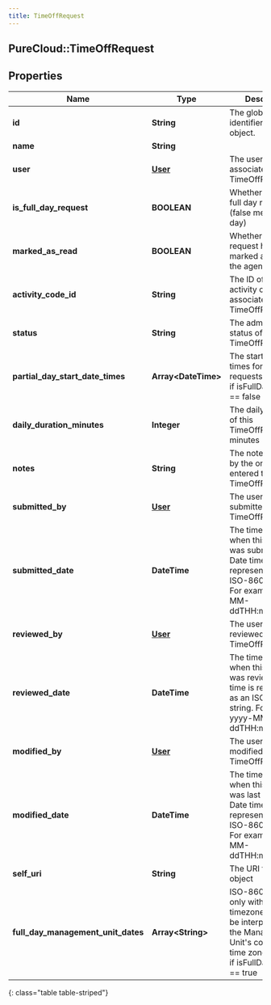 ```yaml
---
title: TimeOffRequest
---
```

## PureCloud::TimeOffRequest

## Properties

|Name | Type | Description | Notes|
|------------ | ------------- | ------------- | -------------|
| **id** | **String** | The globally unique identifier for the object. | [optional] |
| **name** | **String** |  | [optional] |
| **user** | [**User**](User.html) | The user associated with this TimeOffRequest | |
| **is_full_day_request** | **BOOLEAN** | Whether this is a full day request (false means partial day) | |
| **marked_as_read** | **BOOLEAN** | Whether this request has been marked as read by the agent | |
| **activity_code_id** | **String** | The ID of the activity code associated with this TimeOffRequest | |
| **status** | **String** | The administrative status of this TimeOffRequest | |
| **partial_day_start_date_times** | **Array&lt;DateTime&gt;** | The start date-times for partial day requests.  Required if isFullDayRequest == false | [optional] |
| **daily_duration_minutes** | **Integer** | The daily duration of this TimeOffRequest in minutes | |
| **notes** | **String** | The notes as input by the one who entered the TimeOffRequest | [optional] |
| **submitted_by** | [**User**](User.html) | The user who submitted this TimeOffRequest | [optional] |
| **submitted_date** | **DateTime** | The timestamp when this request was submitted. Date time is represented as an ISO-8601 string. For example: yyyy-MM-ddTHH:mm:ss.SSSZ | [optional] |
| **reviewed_by** | [**User**](User.html) | The user who reviewed this TimeOffRequest | [optional] |
| **reviewed_date** | **DateTime** | The timestamp when this request was reviewed. Date time is represented as an ISO-8601 string. For example: yyyy-MM-ddTHH:mm:ss.SSSZ | [optional] |
| **modified_by** | [**User**](User.html) | The user who last modified this TimeOffRequest | [optional] |
| **modified_date** | **DateTime** | The timestamp when this request was last modified. Date time is represented as an ISO-8601 string. For example: yyyy-MM-ddTHH:mm:ss.SSSZ | [optional] |
| **self_uri** | **String** | The URI for this object | [optional] |
| **full_day_management_unit_dates** | **Array&lt;String&gt;** | ISO-8601 date only with no timezones.  Should be interpreted in the Management Unit&#39;s configured time zone.  Required if isFullDayRequest == true | [optional] |
{: class="table table-striped"}


